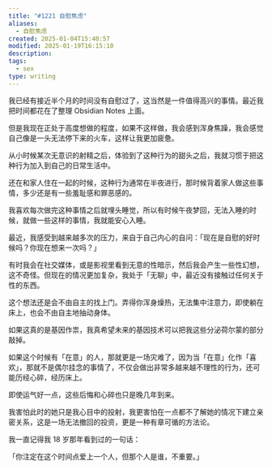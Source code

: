 ```yaml
---
title: "#1221 自慰焦虑"
aliases:
  - 自慰焦虑
created: 2025-01-04T15:40:57
modified: 2025-01-19T16:15:10
description: 
tags:
  - sex
type: writing
---
```


我已经有接近半个月的时间没有自慰过了，这当然是一件值得高兴的事情。最近我把时间都花在了整理 Obsidian Notes 上面。

但是我现在正处于高度想做的程度，如果不这样做，我会感到浑身焦躁，我会感觉自己像是一头无法停下来的火车，这样让我更加疲惫。

从小时候某次无意识的射精之后，体验到了这种行为的甜头之后，我就习惯于把这种行为加入到自己的日常生活中。

还在和家人住在一起的时候，这种行为通常在半夜进行，那时候背着家人做这些事情，多少还是有一些羞耻感和罪恶感的。

我喜欢每次做完这种事情之后就埋头睡觉，所以有时候午夜梦回，无法入睡的时候，就做一些这样的事情，我就能安心入睡。

最近，我感受到越来越多次的压力，来自于自己内心的自问：「现在是自慰的好时候吗？你现在想来一次吗？」

有时我会在社交媒体，或是影视里看到无意的性暗示，然后我会产生一些性幻想，这不奇怪。但现在的情况更加复杂，我处于「无聊」中，最近没有接触过任何关于性的东西。

这个想法还是会不由自主的找上门。弄得你浑身燥热，无法集中注意力，即使躺在床上，也会不由自主地抽动身体。

如果这真的是基因作祟，我真希望未来的基因技术可以把我这些分泌荷尔蒙的部分敲掉。

如果这个时候有「在意」的人，那就更是一场灾难了，因为当「在意」化作「喜欢」，那就不是偶尔挂念的事情了，不仅会做出非常多越来越不理性的行为，还可能历经心碎，经历床上。

即使运气好一点，这些后悔和心碎也只是晚几年到来。

我害怕此时的她只是我心目中的投射，我更害怕在一点都不了解她的情况下建立亲密关系，这是一场无法撤回的投资，更是一种有章可循的方法论。

我一直记得我 18 岁那年看到过的一句话：

「你注定在这个时间点爱上一个人，但那个人是谁，不重要。」
